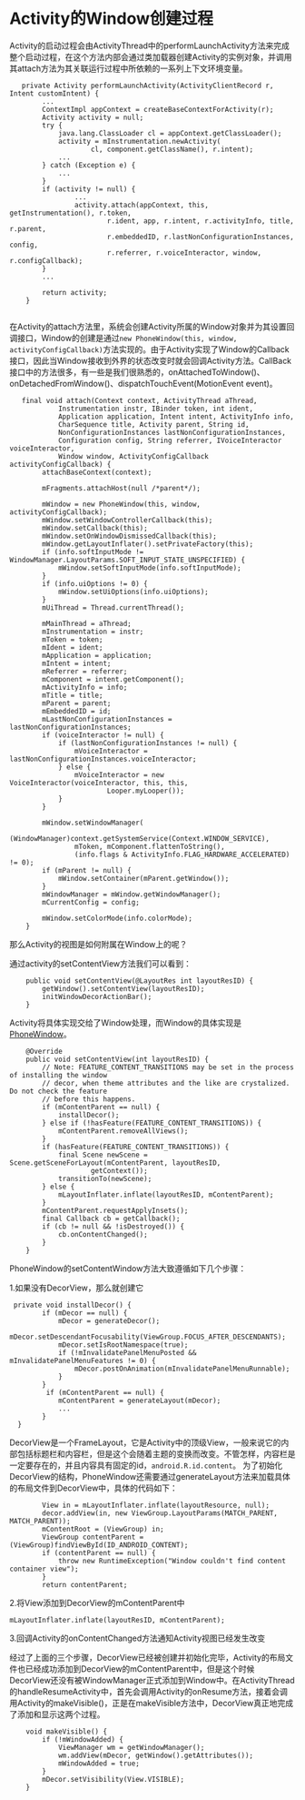 # Activity的Window创建过程

Activity的启动过程会由ActivityThread中的performLaunchActivity方法来完成整个启动过程，在这个方法内部会通过类加载器创建Activity的实例对象，并调用其attach方法为其关联运行过程中所依赖的一系列上下文环境变量。

```
   private Activity performLaunchActivity(ActivityClientRecord r, Intent customIntent) {
        ...
        ContextImpl appContext = createBaseContextForActivity(r);
        Activity activity = null;
        try {
            java.lang.ClassLoader cl = appContext.getClassLoader();
            activity = mInstrumentation.newActivity(
                    cl, component.getClassName(), r.intent);
            ...
        } catch (Exception e) {
            ...
        }
        if (activity != null) {
                ...
                activity.attach(appContext, this, getInstrumentation(), r.token,
                        r.ident, app, r.intent, r.activityInfo, title, r.parent,
                        r.embeddedID, r.lastNonConfigurationInstances, config,
                        r.referrer, r.voiceInteractor, window, r.configCallback);
        }
        ...

        return activity;
    }


```

在Activity的attach方法里，系统会创建Activity所属的Window对象并为其设置回调接口，Window的创建是通过`new PhoneWindow(this, window, activityConfigCallback)`方法实现的。由于Activity实现了Window的Callback接口，因此当Window接收到外界的状态改变时就会回调Activity方法。CallBack接口中的方法很多，有一些是我们很熟悉的，onAttachedToWindow()、onDetachedFromWindow()、dispatchTouchEvent(MotionEvent event)。

```
   final void attach(Context context, ActivityThread aThread,
            Instrumentation instr, IBinder token, int ident,
            Application application, Intent intent, ActivityInfo info,
            CharSequence title, Activity parent, String id,
            NonConfigurationInstances lastNonConfigurationInstances,
            Configuration config, String referrer, IVoiceInteractor voiceInteractor,
            Window window, ActivityConfigCallback activityConfigCallback) {
        attachBaseContext(context);

        mFragments.attachHost(null /*parent*/);

        mWindow = new PhoneWindow(this, window, activityConfigCallback);
        mWindow.setWindowControllerCallback(this);
        mWindow.setCallback(this);
        mWindow.setOnWindowDismissedCallback(this);
        mWindow.getLayoutInflater().setPrivateFactory(this);
        if (info.softInputMode != WindowManager.LayoutParams.SOFT_INPUT_STATE_UNSPECIFIED) {
            mWindow.setSoftInputMode(info.softInputMode);
        }
        if (info.uiOptions != 0) {
            mWindow.setUiOptions(info.uiOptions);
        }
        mUiThread = Thread.currentThread();

        mMainThread = aThread;
        mInstrumentation = instr;
        mToken = token;
        mIdent = ident;
        mApplication = application;
        mIntent = intent;
        mReferrer = referrer;
        mComponent = intent.getComponent();
        mActivityInfo = info;
        mTitle = title;
        mParent = parent;
        mEmbeddedID = id;
        mLastNonConfigurationInstances = lastNonConfigurationInstances;
        if (voiceInteractor != null) {
            if (lastNonConfigurationInstances != null) {
                mVoiceInteractor = lastNonConfigurationInstances.voiceInteractor;
            } else {
                mVoiceInteractor = new VoiceInteractor(voiceInteractor, this, this,
                        Looper.myLooper());
            }
        }

        mWindow.setWindowManager(
                (WindowManager)context.getSystemService(Context.WINDOW_SERVICE),
                mToken, mComponent.flattenToString(),
                (info.flags & ActivityInfo.FLAG_HARDWARE_ACCELERATED) != 0);
        if (mParent != null) {
            mWindow.setContainer(mParent.getWindow());
        }
        mWindowManager = mWindow.getWindowManager();
        mCurrentConfig = config;

        mWindow.setColorMode(info.colorMode);
    }

```


那么Activity的视图是如何附属在Window上的呢？

通过activity的setContentView方法我们可以看到：

```
    public void setContentView(@LayoutRes int layoutResID) {
        getWindow().setContentView(layoutResID);
        initWindowDecorActionBar();
    }

```

Activity将具体实现交给了Window处理，而Window的具体实现是[PhoneWindow](https://android.googlesource.com/platform/frameworks/base/+/android-6.0.1_r25/core/java/com/android/internal/policy/PhoneWindow.java)。

```
    @Override
    public void setContentView(int layoutResID) {
        // Note: FEATURE_CONTENT_TRANSITIONS may be set in the process of installing the window
        // decor, when theme attributes and the like are crystalized. Do not check the feature
        // before this happens.
        if (mContentParent == null) {
            installDecor();
        } else if (!hasFeature(FEATURE_CONTENT_TRANSITIONS)) {
            mContentParent.removeAllViews();
        }
        if (hasFeature(FEATURE_CONTENT_TRANSITIONS)) {
            final Scene newScene = Scene.getSceneForLayout(mContentParent, layoutResID,
                    getContext());
            transitionTo(newScene);
        } else {
            mLayoutInflater.inflate(layoutResID, mContentParent);
        }
        mContentParent.requestApplyInsets();
        final Callback cb = getCallback();
        if (cb != null && !isDestroyed()) {
            cb.onContentChanged();
        }
    }

```

PhoneWindow的setContentWindow方法大致遵循如下几个步骤：

1.如果没有DecorView，那么就创建它

```
 private void installDecor() {
        if (mDecor == null) {
            mDecor = generateDecor();
            mDecor.setDescendantFocusability(ViewGroup.FOCUS_AFTER_DESCENDANTS);
            mDecor.setIsRootNamespace(true);
            if (!mInvalidatePanelMenuPosted && mInvalidatePanelMenuFeatures != 0) {
                mDecor.postOnAnimation(mInvalidatePanelMenuRunnable);
            }
        }
         if (mContentParent == null) {
            mContentParent = generateLayout(mDecor);
            ...
        }
  }
```

DecorView是一个FrameLayout，它是Activity中的顶级View，一般来说它的内部包括标题栏和内容栏，但是这个会随着主题的变换而改变。不管怎样，内容栏是一定要存在的，并且内容具有固定的id，`android.R.id.content`。
为了初始化DecorView的结构，PhoneWindow还需要通过generateLayout方法来加载具体的布局文件到DecorView中，具体的代码如下：

```
        View in = mLayoutInflater.inflate(layoutResource, null);
        decor.addView(in, new ViewGroup.LayoutParams(MATCH_PARENT, MATCH_PARENT));
        mContentRoot = (ViewGroup) in;
        ViewGroup contentParent = (ViewGroup)findViewById(ID_ANDROID_CONTENT);
        if (contentParent == null) {
            throw new RuntimeException("Window couldn't find content container view");
        }
        return contentParent;

```


2.将View添加到DecorView的mContentParent中

`mLayoutInflater.inflate(layoutResID, mContentParent);`


3.回调Activity的onContentChanged方法通知Activity视图已经发生改变

经过了上面的三个步骤，DecorView已经被创建并初始化完毕，Activity的布局文件也已经成功添加到DecorView的mContentParent中，但是这个时候DecorView还没有被WindowManager正式添加到Window中。在ActivityThread的handleResumeActivity中，首先会调用Activity的onResume方法，接着会调用Activity的makeVisible()，正是在makeVisible方法中，DecorView真正地完成了添加和显示这两个过程。

```
    void makeVisible() {
        if (!mWindowAdded) {
            ViewManager wm = getWindowManager();
            wm.addView(mDecor, getWindow().getAttributes());
            mWindowAdded = true;
        }
        mDecor.setVisibility(View.VISIBLE);
    }

```
